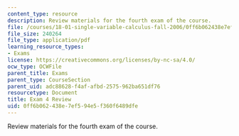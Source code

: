```yaml
---
content_type: resource
description: Review materials for the fourth exam of the course.
file: /courses/18-01-single-variable-calculus-fall-2006/0ff6b062438e7ef594e5f360f6489dfe_exam4review.pdf
file_size: 240264
file_type: application/pdf
learning_resource_types:
- Exams
license: https://creativecommons.org/licenses/by-nc-sa/4.0/
ocw_type: OCWFile
parent_title: Exams
parent_type: CourseSection
parent_uid: adc88628-f4af-afbd-2575-962ba651df76
resourcetype: Document
title: Exam 4 Review
uid: 0ff6b062-438e-7ef5-94e5-f360f6489dfe
---
```

Review materials for the fourth exam of the course.